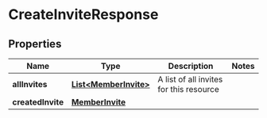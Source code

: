 

# CreateInviteResponse


## Properties

| Name | Type | Description | Notes |
|------------ | ------------- | ------------- | -------------|
|**allInvites** | [**List&lt;MemberInvite&gt;**](MemberInvite.md) | A list of all invites for this resource |  |
|**createdInvite** | [**MemberInvite**](MemberInvite.md) |  |  |



